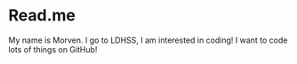 # Read.me

My name is Morven. I go to LDHSS, I am interested in coding! I want to code lots of things on GitHub!
